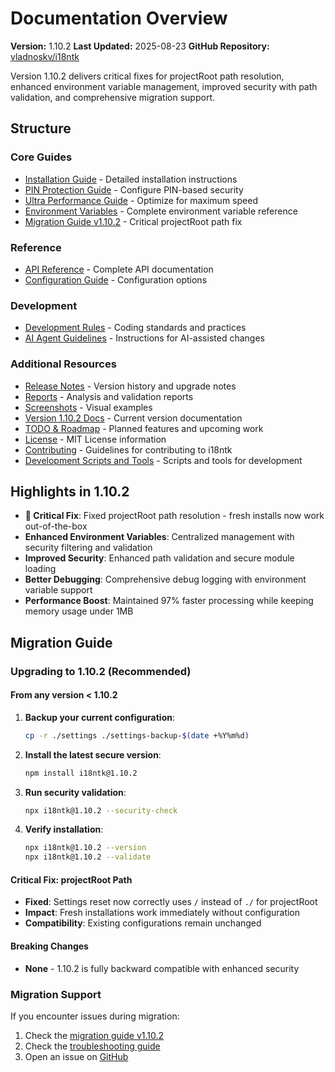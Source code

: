# Documentation Overview

**Version:** 1.10.2
**Last Updated:** 2025-08-23
**GitHub Repository:** [vladnoskv/i18ntk](https://github.com/vladnoskv/i18ntk)

Version 1.10.2 delivers critical fixes for projectRoot path resolution, enhanced environment variable management, improved security with path validation, and comprehensive migration support.

## Structure

### Core Guides
- [Installation Guide](./INSTALLATION.md) - Detailed installation instructions
- [PIN Protection Guide](./PIN_PROTECTION_GUIDE.md) - Configure PIN-based security
- [Ultra Performance Guide](./ULTRA_PERFORMANCE_GUIDE.md) - Optimize for maximum speed
- [Environment Variables](./environment-variables.md) - Complete environment variable reference
- [Migration Guide v1.10.2](./migration-guide-v1.10.2.md) - Critical projectRoot path fix

### Reference
- [API Reference](./api/API_REFERENCE.md) - Complete API documentation
- [Configuration Guide](./api/CONFIGURATION.md) - Configuration options

### Development
- [Development Rules](./development/DEVELOPMENT_RULES.md) - Coding standards and practices
- [AI Agent Guidelines](./development/AGENTS.md) - Instructions for AI-assisted changes

### Additional Resources
 - [Release Notes](./release-notes/) - Version history and upgrade notes
 - [Reports](./reports/) - Analysis and validation reports
 - [Screenshots](./screenshots/) - Visual examples
 - [Version 1.10.2 Docs](./version-1.10.0/) - Current version documentation
 - [TODO & Roadmap](./TODO_ROADMAP.md) - Planned features and upcoming work
 - [License](./LICENSE) - MIT License information
 - [Contributing](./CONTRIBUTING.md) - Guidelines for contributing to i18ntk
 - [Development Scripts and Tools](./dev/) - Scripts and tools for development


## Highlights in 1.10.2

- **🚨 Critical Fix**: Fixed projectRoot path resolution - fresh installs now work out-of-the-box
- **Enhanced Environment Variables**: Centralized management with security filtering and validation
- **Improved Security**: Enhanced path validation and secure module loading
- **Better Debugging**: Comprehensive debug logging with environment variable support
- **Performance Boost**: Maintained 97% faster processing while keeping memory usage under 1MB

## Migration Guide

### Upgrading to 1.10.2 (Recommended)

#### From any version < 1.10.2
1. **Backup your current configuration**:
   ```bash
   cp -r ./settings ./settings-backup-$(date +%Y%m%d)
   ```

2. **Install the latest secure version**:
     ```bash
     npm install i18ntk@1.10.2
     ```

3. **Run security validation**:
     ```bash
     npx i18ntk@1.10.2 --security-check
     ```

4. **Verify installation**:
     ```bash
     npx i18ntk@1.10.2 --version
     npx i18ntk@1.10.2 --validate
     ```

#### Critical Fix: projectRoot Path
- **Fixed**: Settings reset now correctly uses `/` instead of `./` for projectRoot
- **Impact**: Fresh installations work immediately without configuration
- **Compatibility**: Existing configurations remain unchanged

#### Breaking Changes
- **None** - 1.10.2 is fully backward compatible with enhanced security

### Migration Support
If you encounter issues during migration:
1. Check the [migration guide v1.10.2](./migration-guide-v1.10.2.md)
2. Check the [troubleshooting guide](./environment-variables.md#troubleshooting)
3. Open an issue on [GitHub](https://github.com/vladnoskv/i18ntk/issues)

